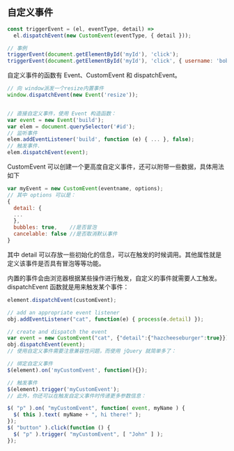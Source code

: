 ## 自定义事件
```javascript
const triggerEvent = (el, eventType, detail) =>
  el.dispatchEvent(new CustomEvent(eventType, { detail }));

// 事例
triggerEvent(document.getElementById('myId'), 'click');
triggerEvent(document.getElementById('myId'), 'click', { username: 'bob' });
```
自定义事件的函数有 Event、CustomEvent 和 dispatchEvent。
```javascript
// 向 window派发一个resize内置事件
window.dispatchEvent(new Event('resize'));


// 直接自定义事件，使用 Event 构造函数：
var event = new Event('build');
var elem = document.querySelector('#id');
// 监听事件
elem.addEventListener('build', function (e) { ... }, false);
// 触发事件.
elem.dispatchEvent(event);
```
CustomEvent 可以创建一个更高度自定义事件，还可以附带一些数据，具体用法如下
```javascript
var myEvent = new CustomEvent(eventname, options);
// 其中 options 可以是：
{
  detail: {
  ...
  },
  bubbles: true,    //是否冒泡
  cancelable: false //是否取消默认事件
}
```
其中 detail 可以存放一些初始化的信息，可以在触发的时候调用。其他属性就是定义该事件是否具有冒泡等等功能。

内置的事件会由浏览器根据某些操作进行触发，自定义的事件就需要人工触发。 dispatchEvent 函数就是用来触发某个事件：
```javascript
element.dispatchEvent(customEvent);
```
```javascript
// add an appropriate event listener
obj.addEventListener("cat", function(e) { process(e.detail) });

// create and dispatch the event
var event = new CustomEvent("cat", {"detail":{"hazcheeseburger":true}});
obj.dispatchEvent(event);
// 使用自定义事件需要注意兼容性问题，而使用 jQuery 就简单多了：

// 绑定自定义事件
$(element).on('myCustomEvent', function(){});

// 触发事件
$(element).trigger('myCustomEvent');
// 此外，你还可以在触发自定义事件时传递更多参数信息：

$( "p" ).on( "myCustomEvent", function( event, myName ) {
  $( this ).text( myName + ", hi there!" );
});
$( "button" ).click(function () {
  $( "p" ).trigger( "myCustomEvent", [ "John" ] );
});
```